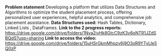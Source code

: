 **Problem statement**
   Developing a platform that utilizes Data Structures and Algorithms to optimize the student placement process, offering personalized user experiences, helpful analytics, and comprehensive job placement assistance. 
**Data Structures used:**
  Hash Tables, Dictionary, Linked Lists , DataFrames.
**Link to the 2 progress reports:**
  https://drive.google.com/drive/folders/1Nva2ivHk8GtcC9zK3v6oNTR1JZdSBQdS?usp=sharing
**Link to access the video:**
  https://drive.google.com/drive/folders/15uHSrGkmMhpzy6j9O3oR9YTyLIe5Q0zP
